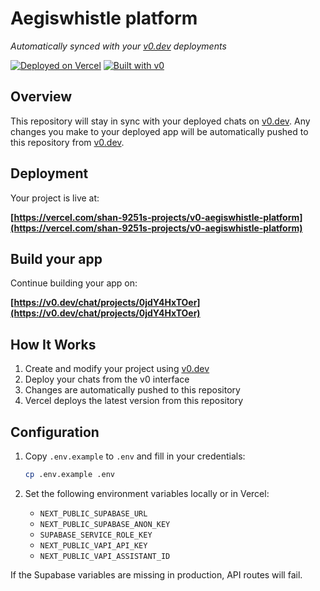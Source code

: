 # Aegiswhistle platform

*Automatically synced with your [v0.dev](https://v0.dev) deployments*

[![Deployed on Vercel](https://img.shields.io/badge/Deployed%20on-Vercel-black?style=for-the-badge&logo=vercel)](https://vercel.com/shan-9251s-projects/v0-aegiswhistle-platform)
[![Built with v0](https://img.shields.io/badge/Built%20with-v0.dev-black?style=for-the-badge)](https://v0.dev/chat/projects/0jdY4HxTOer)

## Overview

This repository will stay in sync with your deployed chats on [v0.dev](https://v0.dev).
Any changes you make to your deployed app will be automatically pushed to this repository from [v0.dev](https://v0.dev).

## Deployment

Your project is live at:

**[https://vercel.com/shan-9251s-projects/v0-aegiswhistle-platform](https://vercel.com/shan-9251s-projects/v0-aegiswhistle-platform)**

## Build your app

Continue building your app on:

**[https://v0.dev/chat/projects/0jdY4HxTOer](https://v0.dev/chat/projects/0jdY4HxTOer)**

## How It Works

1. Create and modify your project using [v0.dev](https://v0.dev)
2. Deploy your chats from the v0 interface
3. Changes are automatically pushed to this repository
4. Vercel deploys the latest version from this repository


## Configuration

1. Copy `.env.example` to `.env` and fill in your credentials:

   ```bash
   cp .env.example .env
   ```

2. Set the following environment variables locally or in Vercel:

   - `NEXT_PUBLIC_SUPABASE_URL`
   - `NEXT_PUBLIC_SUPABASE_ANON_KEY`
   - `SUPABASE_SERVICE_ROLE_KEY`
   - `NEXT_PUBLIC_VAPI_API_KEY`
   - `NEXT_PUBLIC_VAPI_ASSISTANT_ID`

If the Supabase variables are missing in production, API routes will fail.
